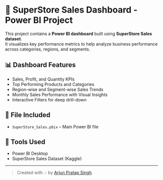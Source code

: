 # 🧾 SuperStore Sales Dashboard - Power BI Project

This project contains a **Power BI dashboard** built using **SuperStore Sales dataset**.  
It visualizes key performance metrics to help analyze business performance across categories, regions, and segments.

## 📊 Dashboard Features
- Sales, Profit, and Quantity KPIs
- Top Performing Products and Categories
- Region-wise and Segment-wise Sales Trends
- Monthly Sales Performance with Visual Insights
- Interactive Filters for deep drill-down

## 📁 File Included
- `SuperStore_Sales.pbix` – Main Power BI file

## 🔧 Tools Used
- Power BI Desktop
- SuperStore Sales Dataset (Kaggle)

---

> Created with 💡 by [Arjun Pratap Singh](https://github.com/arjun-pratap-singh9457)
